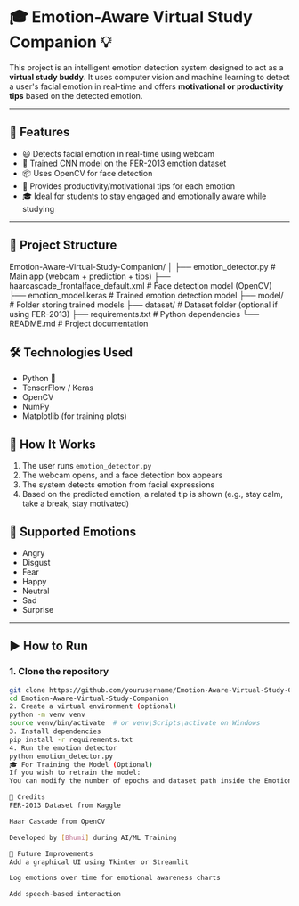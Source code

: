 # 🎓 Emotion-Aware Virtual Study Companion 💡

This project is an intelligent emotion detection system designed to act as a **virtual study buddy**. It uses computer vision and machine learning to detect a user's facial emotion in real-time and offers **motivational or productivity tips** based on the detected emotion.

---

## 🚀 Features

- 😃 Detects facial emotion in real-time using webcam
- 🧠 Trained CNN model on the FER-2013 emotion dataset
- 📦 Uses OpenCV for face detection
- 💬 Provides productivity/motivational tips for each emotion
- 🎓 Ideal for students to stay engaged and emotionally aware while studying

---

## 📁 Project Structure

Emotion-Aware-Virtual-Study-Companion/
│
├── emotion_detector.py # Main app (webcam + prediction + tips)
├── haarcascade_frontalface_default.xml # Face detection model (OpenCV)
├── emotion_model.keras # Trained emotion detection model
├── model/ # Folder storing trained models
├── dataset/ # Dataset folder (optional if using FER-2013)
├── requirements.txt # Python dependencies
└── README.md # Project documentation

## 🛠️ Technologies Used

- Python 🐍
- TensorFlow / Keras
- OpenCV
- NumPy
- Matplotlib (for training plots)

## 🧠 How It Works

1. The user runs `emotion_detector.py`
2. The webcam opens, and a face detection box appears
3. The system detects emotion from facial expressions
4. Based on the predicted emotion, a related tip is shown (e.g., stay calm, take a break, stay motivated)

## 📸 Supported Emotions

- Angry
- Disgust
- Fear
- Happy
- Neutral
- Sad
- Surprise

---

## ▶️ How to Run

### 1. Clone the repository

```bash
git clone https://github.com/yourusername/Emotion-Aware-Virtual-Study-Companion.git
cd Emotion-Aware-Virtual-Study-Companion
2. Create a virtual environment (optional)
python -m venv venv
source venv/bin/activate  # or venv\Scripts\activate on Windows
3. Install dependencies
pip install -r requirements.txt
4. Run the emotion detector
python emotion_detector.py
🎓 For Training the Model (Optional)
If you wish to retrain the model:
You can modify the number of epochs and dataset path inside the Emotion_model.ipynb

📜 Credits
FER-2013 Dataset from Kaggle

Haar Cascade from OpenCV

Developed by [Bhumi] during AI/ML Training

📌 Future Improvements
Add a graphical UI using Tkinter or Streamlit

Log emotions over time for emotional awareness charts

Add speech-based interaction